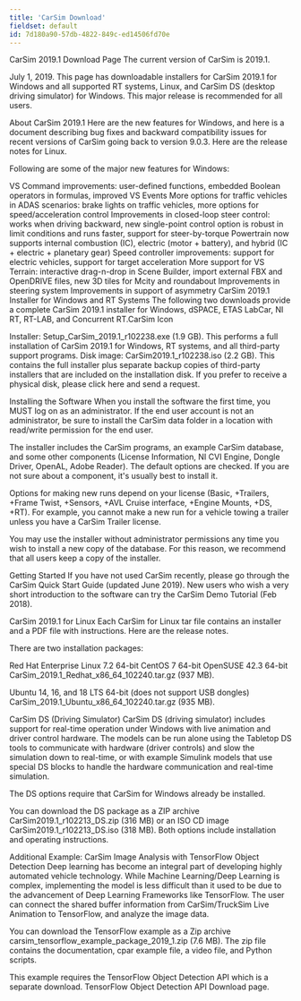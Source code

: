 ```yaml
---
title: 'CarSim Download'
fieldset: default
id: 7d180a90-57db-4822-849c-ed14506fd70e
---
```

CarSim 2019.1 Download Page
The current version of CarSim is 2019.1.

July 1, 2019. This page has downloadable installers for CarSim 2019.1 for Windows and all supported RT systems, Linux, and CarSim DS (desktop driving simulator) for Windows. This major release is recommended for all users.

About CarSim 2019.1
Here are the new features for Windows, and here is a document describing bug fixes and backward compatibility issues for recent versions of CarSim going back to version 9.0.3. Here are the release notes for Linux.

Following are some of the major new features for Windows:

VS Command improvements: user-defined functions, embedded Boolean operators in formulas, improved VS Events
More options for traffic vehicles in ADAS scenarios: brake lights on traffic vehicles, more options for speed/acceleration control
Improvements in closed-loop steer control: works when driving backward, new single-point control option is robust in limit conditions and runs faster, support for steer-by-torque
Powertrain now supports internal combustion (IC), electric (motor + battery), and hybrid (IC + electric + planetary gear)
Speed controller improvements: support for electric vehicles, support for target acceleration
More support for VS Terrain: interactive drag-n-drop in Scene Builder, import external FBX and OpenDRIVE files, new 3D tiles for Mcity and roundabout
Improvements in steering system
Improvements in support of asymmetry
CarSim 2019.1 Installer for Windows and RT Systems
The following two downloads provide a complete CarSim 2019.1 installer for Windows, dSPACE, ETAS LabCar, NI RT, RT-LAB, and Concurrent RT.CarSim Icon

Installer: Setup_CarSim_2019.1_r102238.exe (1.9 GB). This performs a full installation of CarSim 2019.1 for Windows, RT systems, and all third-party support programs.
Disk image: CarSim2019.1_r102238.iso (2.2 GB). This contains the full installer plus separate backup copies of third-party installers that are included on the installation disk.
If you prefer to receive a physical disk, please click here and send a request.

Installing the Software
When you install the software the first time, you MUST log on as an administrator. If the end user account is not an administrator, be sure to install the CarSim data folder in a location with read/write permission for the end user.

The installer includes the CarSim programs, an example CarSim database, and some other components (License Information, NI CVI Engine, Dongle Driver, OpenAL, Adobe Reader). The default options are checked. If you are not sure about a component, it's usually best to install it.

Options for making new runs depend on your license (Basic, +Trailers, +Frame Twist, +Sensors, +AVL Cruise interface, +Engine Mounts, +DS, +RT). For example, you cannot make a new run for a vehicle towing a trailer unless you have a CarSim Trailer license.

You may use the installer without administrator permissions any time you wish to install a new copy of the database. For this reason, we recommend that all users keep a copy of the installer.

Getting Started
If you have not used CarSim recently, please go through the CarSim Quick Start Guide (updated June 2019). New users who wish a very short introduction to the software can try the CarSim Demo Tutorial (Feb 2018).

CarSim 2019.1 for Linux
Each CarSim for Linux tar file contains an installer and a PDF file with instructions. Here are the release notes.

There are two installation packages:

Red Hat Enterprise Linux 7.2 64-bit
CentOS 7 64-bit
OpenSUSE 42.3 64-bit
CarSim_2019.1_Redhat_x86_64_102240.tar.gz (937 MB).

Ubuntu 14, 16, and 18 LTS 64-bit (does not support USB dongles)
CarSim_2019.1_Ubuntu_x86_64_102240.tar.gz (935 MB).

CarSim DS (Driving Simulator)
CarSim DS (driving simulator) includes support for real-time operation under Windows with live animation and driver control hardware. The models can be run alone using the Tabletop DS tools to communicate with hardware (driver controls) and slow the simulation down to real-time, or with example Simulink models that use special DS blocks to handle the hardware communication and real-time simulation.

The DS options require that CarSim for Windows already be installed.

You can download the DS package as a ZIP archive CarSim2019.1_r102213_DS.zip (316 MB) or an ISO CD image CarSim2019.1_r102213_DS.iso (318 MB). Both options include installation and operating instructions.

Additional Example: CarSim Image Analysis with TensorFlow Object Detection
Deep learning has become an integral part of developing highly automated vehicle technology.  While Machine Learning/Deep Learning is complex, implementing the model is less difficult than it used to be due to the advancement of Deep Learning Frameworks like TensorFlow. The user can connect the shared buffer information from CarSim/TruckSim Live Animation to TensorFlow, and analyze the image data.

You can download the TensorFlow example as a Zip archive carsim_tensorflow_example_package_2019_1.zip (7.6 MB). The zip file contains the documentation, cpar example file, a video file, and Python scripts.

This example requires the TensorFlow Object Detection API which is a separate download. TensorFlow Object Detection API Download page.